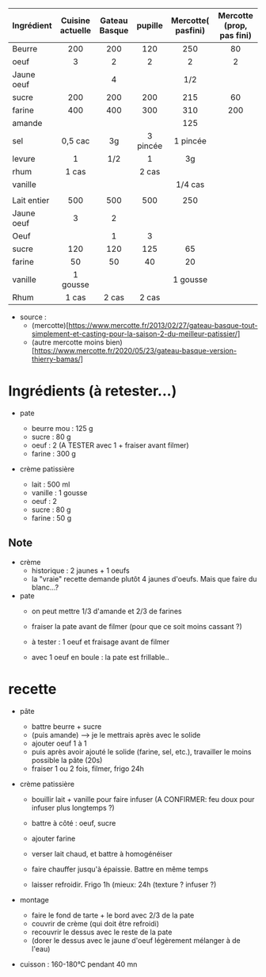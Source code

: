 | Ingrédient         | Cuisine actuelle | Gateau Basque | pupille  | Mercotte( pasfini) | Mercotte (prop, pas fini) |
| :----------------- | :--------------: | :-----------: | :------: | :----------------: | :-----------------------: |
| Beurre             |       200        |      200      |   120    |        250         |            80             |
| oeuf               |        3         |       2       |    2     |         2          |             2             |
| Jaune        oeuf  |                  |       4       |          |        1/2         |                           |
| sucre              |       200        |      200      |   200    |        215         |            60             |
| farine             |       400        |      400      |   300    |        310         |            200            |
| amande             |                  |               |          |        125         |                           |
| sel                |     0,5 cac      |      3g       | 3 pincée |      1 pincée      |                           |
| levure             |        1         |      1/2      |    1     |         3g         |                           |
| rhum               |      1 cas       |               |  2 cas   |                    |                           |
| vanille            |                  |               |          |      1/4 cas       |                           |
|                    |                  |               |          |                    |                           |
| Lait        entier |       500        |      500      |   500    |        250         |                           |
| Jaune        oeuf  |        3         |       2       |          |                    |                           |
| Oeuf               |                  |       1       |    3     |                    |                           |
| sucre              |       120        |      120      |   125    |         65         |                           |
| farine             |        50        |      50       |    40    |         20         |                           |
| vanille            |     1 gousse     |               |          |      1 gousse      |                           |
| Rhum               |      1 cas       |     2 cas     |  2 cas   |                    |                           |

- source :
    * (mercotte)[https://www.mercotte.fr/2013/02/27/gateau-basque-tout-simplement-et-casting-pour-la-saison-2-du-meilleur-patissier/]
    * (autre mercotte moins bien)[https://www.mercotte.fr/2020/05/23/gateau-basque-version-thierry-bamas/]

# Ingrédients (à retester...)
- pate 
    - beurre mou    :   125 g
    - sucre         :   80 g
    - oeuf          :   2 (A TESTER avec 1 + fraiser avant filmer)
    - farine        :   300 g

- crème patissière
    - lait      :   500 ml
    - vanille   :   1 gousse
    - oeuf      :   2
    - sucre     :   80 g
    - farine    :   50 g

## Note

- crème
    - historique : 2 jaunes + 1 oeufs
    - la "vraie" recette demande plutôt 4 jaunes d'oeufs. Mais que faire du blanc...?
- pate
    - on peut mettre 1/3 d'amande et 2/3 de farines
    - fraiser la pate avant de filmer (pour que ce soit moins cassant ?)
    - à tester : 1 oeuf et fraisage avant de filmer

    - avec 1 oeuf en boule : la pate est frillable..

# recette 

- pâte
    * battre beurre + sucre
    * (puis amande) --> je le mettrais après avec le solide
    * ajouter oeuf 1 à 1
    * puis après avoir ajouté le solide (farine, sel, etc.), travailler le moins possible la pâte (20s)
    * fraiser 1 ou 2 fois, filmer, frigo 24h

- crème patissière
    * bouillir lait + vanille pour faire infuser
    (A CONFIRMER: feu doux pour infuser plus longtemps ?)

    * battre à côté : oeuf, sucre
    * ajouter farine
    * verser lait chaud, et battre à homogénéiser
    * faire chauffer jusqu'à épaissie. Battre en même temps
    
    * laisser refroidir. Frigo 1h (mieux: 24h (texture ? infuser ?)

- montage
    - faire le fond de tarte + le bord avec 2/3 de la pate
    - couvrir de crème (qui doit être refroidi)
    - recouvrir le dessus avec le reste de la pate
    - (dorer le dessus avec le jaune d'oeuf légèrement mélanger à de l'eau)

- cuisson : 160-180°C pendant 40 mn
